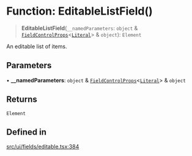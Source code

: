 # Function: EditableListField()

> **EditableListField**(`__namedParameters`: `object` & [`FieldControlProps`](../interfaces/FieldControlProps.md)\<[`Literal`](../../expressions/type-aliases/Literal.md)\> & `object`): `Element`

An editable list of items.

## Parameters

• **\_\_namedParameters**: `object` & [`FieldControlProps`](../interfaces/FieldControlProps.md)\<[`Literal`](../../expressions/type-aliases/Literal.md)\> & `object`

## Returns

`Element`

## Defined in

[src/ui/fields/editable.tsx:384](https://github.com/blacksmithgu/datacore/blob/68b5529e5bdbcee81e7112d11ecb8c7d40cbb0f2/src/ui/fields/editable.tsx#L384)

